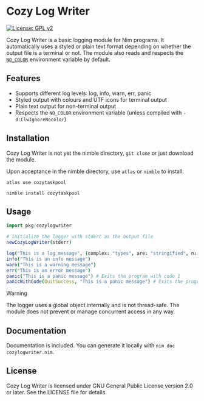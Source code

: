 # Cozy Log Writer

[![License: GPL v2](https://img.shields.io/badge/License-GPL%20v2-blue.svg)](https://www.gnu.org/licenses/old-licenses/gpl-2.0.en.html)

Cozy Log Writer is a basic logging module for Nim programs. It automatically uses a styled or plain text format depending on whether the output file is a terminal or not. The module also reads and respects the [`NO_COLOR`](https://no-color.org) environment variable by default.

## Features

- Supports different log levels: log, info, warn, err, panic
- Styled output with colours and UTF icons for terminal output
- Plain text output for non-terminal output
- Respects the `NO_COLOR` environment variable (unless compiled with `-d:ClwIgnoreNocolor`)

## Installation
Cozy Log Writer is not yet the nimble directory, `git clone` or just download the module.

Upon acceptance in the nimble directory, use `atlas` or `nimble` to install:
```
atlas use cozytaskpool
```

```
nimble install cozytaskpool
```

## Usage

```nim
import pkg/cozylogwriter

# Initialize the logger with stderr as the output file
newCozyLogWriter(stderr)

log("This is a log message", (complex: "types", are: "stringified", n: 42))
info("This is an info message")
warn("This is a warning message")
err("This is an error message")
panic("This is a panic message") # Exits the program with code 1
panicWithCode(QuitSuccess, "This is a panic message") # Exits the program with a given code
```

> [!WARNING]
> The logger uses a global object internally and is not thread-safe. The module does not prevent or manage concurrent access in any way.

## Documentation
Documentation is included. You can generate it locally with `nim doc cozylogwriter.nim`.

## License
Cozy Log Writer is licensed under GNU General Public License version 2.0 or later. See the LICENSE file for details.
